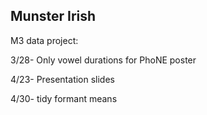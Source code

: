 Munster Irish 
--------------

M3 data project:

3/28- Only vowel durations for PhoNE poster

4/23- Presentation slides

4/30- tidy formant means
